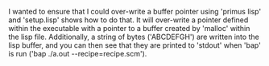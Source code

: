 I wanted to ensure that I could over-write a buffer pointer using 'primus lisp' and 'setup.lisp' shows how to do that. It will over-write a pointer defined within the executable with a pointer to a buffer created by 'malloc' within the lisp file.  Additionally, a string of bytes ('ABCDEFGH') are written into the lisp buffer, and you can then see that they are printed to 'stdout' when 'bap' is run ('bap ./a.out --recipe=recipe.scm'). 
